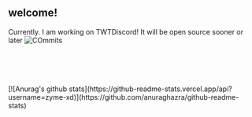 ## welcome!
Currently. I am working on TWTDiscord!
It will be open source sooner or later
![COmmits](https://zyrn.wtf/i/zj0ai.png)

<br />
<br />
<br />
<br />
[![Anurag's github stats](https://github-readme-stats.vercel.app/api?username=zyme-xd)](https://github.com/anuraghazra/github-readme-stats)


